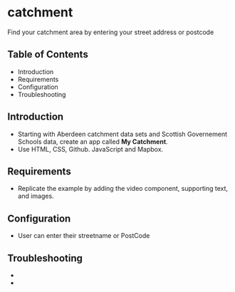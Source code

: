 # catchment
Find your catchment area by entering your street address or postcode
## Table of Contents
* Introduction
* Requirements
* Configuration
* Troubleshooting

## Introduction
* Starting with Aberdeen catchment data sets and Scottish Governement Schools data, create an app called **My Catchment**. 
* Use HTML, CSS, Github. JavaScript and Mapbox.
## Requirements
* Replicate the example by adding the video component, supporting text, and images.
## Configuration
* User can enter their streetname or PostCode
## Troubleshooting
* 
* 
